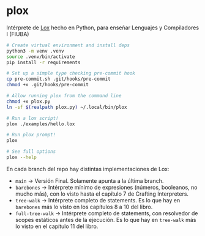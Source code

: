# plox

Intérprete de [Lox](https://craftinginterpreters.com/) hecho en Python, para enseñar Lenguajes y Compiladores I (FIUBA)

```sh
# Create virtual environment and install deps
python3 -m venv .venv
source .venv/bin/activate
pip install -r requirements

# Set up a simple type checking pre-commit hook
cp pre-commit.sh .git/hooks/pre-commit
chmod +x .git/hooks/pre-commit

# Allow running plox from the command line
chmod +x plox.py
ln -sf $(realpath plox.py) ~/.local/bin/plox

# Run a lox script!
plox ./examples/hello.lox

# Run plox prompt!
plox

# See full options
plox --help
```

En cada branch del repo hay distintas implementaciones de Lox:

- `main` -> Versión Final. Solamente apunta a la última branch.
- `barebones` -> Intérprete mínimo de expresiones (números, booleanos, no mucho más), con lo visto hasta el capítulo 7 de Crafting Interpreters.
- `tree-walk` -> Intérprete completo de statements. Es lo que hay en `barebones` más lo visto en los capítulos 8 a 10 del libro.
- `full-tree-walk` -> Intérprete completo de statements, con resolvedor de scopes estáticos antes de la ejecución. Es lo que hay en `tree-walk` más lo visto en el capítulo 11 del libro.
